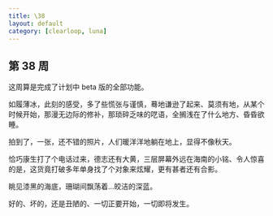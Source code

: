 ```yaml
---
title: \38
layout: default
category: [clearloop, luna]
---
```


## 第 38 周

这周算是完成了计划中 beta 版的全部功能。

如履薄冰，此刻的感受，多了些慌张与谨慎，蓦地谦逊了起来、莫须有地，从某个时候开始，那漫无边际的修补，那琐碎乏味的呓语，全搁浅在了什么地方、昏昏欲睡。

拍到了，一张，还不错的照片，人们暖洋洋地躺在地上，显得不像秋天。

恰巧康生打了个电话过来，德志还有大黄，三层屏幕外远在海南的小铭、令人惊喜的是，这货竟打破多年单身找了个对象来炫耀，更有甚者还有合影。

眺见漆黑的海底，珊瑚间飘荡着...皎洁的深蓝。

好的、坏的，还是丑陋的、一切正要开始，一切即将发生。
